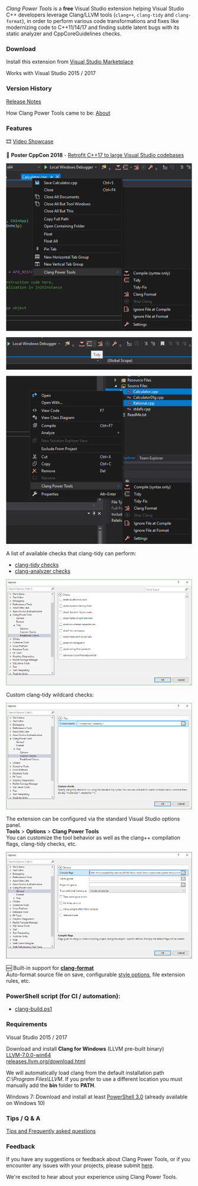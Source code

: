 
_Clang Power Tools_ is a **free** Visual Studio extension helping Visual Studio C++ developers leverage Clang/LLVM tools (`clang++`, `clang-tidy` and `clang-format`), in order to perform various code transformations and fixes like modernizing code to C++11/14/17 and finding subtle latent bugs with its static analyzer and CppCoreGuidelines checks.

### Download 

Install this extension from [Visual Studio Marketplace](https://marketplace.visualstudio.com/items?itemName=caphyon.ClangPowerTools)

Works with Visual Studio 2015 / 2017

### Version History

[Release Notes](CHANGELOG.md)

How Clang Power Tools came to be: [About](about.md)

### Features

🎞️ [Video Showcase](demos.md)  

📜 **Poster CppCon 2018** - [Retrofit C++17 to large Visual Studio codebases](https://github.com/CppCon/CppCon2018/raw/master/Posters/retrofit_cpp17_to_large_visual_studio_codebases/retrofit_cpp17_to_large_visual_studio_codebases__gabriel_diaconita__cppcon_2018.pdf)  


![ClangPowerTools](images/VSDemo1.png)

![ClangPowerTools](images/Toolbar1.png)

![ClangPowerTools](images/VSDemo3.PNG)

A list of available checks that clang-tidy can perform:  
- [clang-tidy checks](https://clang.llvm.org/extra/clang-tidy/checks/list.html)  
- [clang-analyzer checks](https://clang-analyzer.llvm.org/available_checks.html)

![ClangPowerTools](images/VSTidyChecks.PNG)

Custom clang-tidy wildcard checks:

![ClangPowerTools](images/VSTidyChecksWildcard.PNG)

The extension can be configured via the standard Visual Studio options panel.  
**Tools** > **Options** > **Clang Power Tools**  
You can customize the tool behavior as well as the clang++ compilation flags, clang-tidy checks, etc.

![ClangPowerTools](images/VSSettings.png)

🆕 Built-in support for **[clang-format](https://clang.llvm.org/docs/ClangFormat.html)**  
Auto-format source file on save, configurable [style options](https://clang.llvm.org/docs/ClangFormatStyleOptions.html), file extension rules, etc.

### PowerShell script (for CI / automation):

- [clang-build.ps1](https://github.com/Caphyon/clang-power-tools/blob/master/ClangPowerTools/ClangPowerTools/clang-build.ps1)  

### Requirements

Visual Studio 2015 / 2017

Download and install **Clang for Windows** (LLVM pre-built binary)  
[LLVM-7.0.0-win64](http://releases.llvm.org/7.0.0/LLVM-7.0.0-win64.exe)  
[releases.llvm.org/download.html](http://releases.llvm.org/download.html)

We will automatically load clang from the default installation path *C:\Program Files\LLVM*. If you prefer to use a different location you must manually add the **bin** folder to **PATH**.  

Windows 7: Download and install at least [PowerShell 3.0](https://www.microsoft.com/en-us/download/details.aspx?id=34595) (already available on Windows 10)  

### Tips / Q & A

[Tips and Frequently asked questions](QaA.md)

### Feedback

If you have any suggestions or feedback about Clang Power Tools, or if you encounter any issues with your projects, please submit [here](https://github.com/Caphyon/clang-power-tools/issues).

We're excited to hear about your experience using Clang Power Tools.
